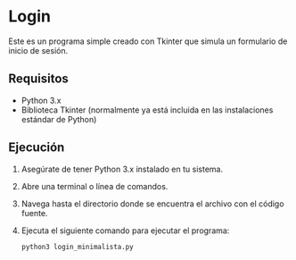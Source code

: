 # Login

Este es un programa simple creado con Tkinter que simula un formulario de inicio de sesión.

## Requisitos

- Python 3.x
- Biblioteca Tkinter (normalmente ya está incluida en las instalaciones estándar de Python)

## Ejecución

1. Asegúrate de tener Python 3.x instalado en tu sistema.
2. Abre una terminal o línea de comandos.
3. Navega hasta el directorio donde se encuentra el archivo con el código fuente.
4. Ejecuta el siguiente comando para ejecutar el programa:

   ```shell
   python3 login_minimalista.py
